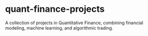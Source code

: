 # quant-finance-projects
A collection of projects in Quantitative Finance, combining financial modeling, machine learning, and algorithmic trading.
